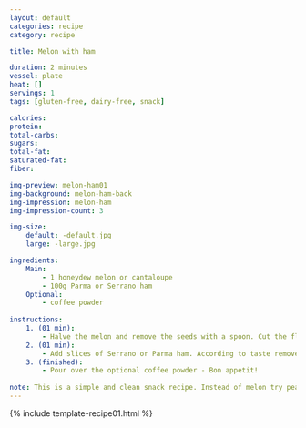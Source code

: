 ```yaml
---
layout: default
categories: recipe
category: recipe

title: Melon with ham

duration: 2 minutes
vessel: plate
heat: []
servings: 1
tags: [gluten-free, dairy-free, snack]

calories: 
protein: 
total-carbs: 
sugars: 
total-fat:
saturated-fat: 
fiber: 

img-preview: melon-ham01
img-background: melon-ham-back
img-impression: melon-ham
img-impression-count: 3

img-size:
    default: -default.jpg
    large: -large.jpg

ingredients:
    Main:
        - 1 honeydew melon or cantaloupe
        - 100g Parma or Serrano ham
    Optional:
        - coffee powder
        
instructions:
    1. (01 min): 
        - Halve the melon and remove the seeds with a spoon. Cut the flesh into bite-sized pieces.
    2. (01 min):
        - Add slices of Serrano or Parma ham. According to taste remove the fat.
    3. (finished): 
        - Pour over the optional coffee powder - Bon appetit!
 
note: This is a simple and clean snack recipe. Instead of melon try peaches. 
---
```

<!--more-->

{% include template-recipe01.html %}


